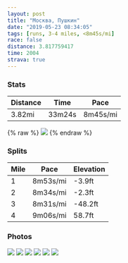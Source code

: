 ```yaml
---
layout: post
title: "Москва, Пушкин"
date: "2019-05-23 08:34:05"
tags: [runs, 3-4 miles, <8m45s/mi]
race: false
distance: 3.817759417
time: 2004
strava: true
---
```


### Stats

| Distance | Time | Pace |
|----------|------|------|
|3.82mi|33m24s|8m45s/mi|

{% raw %}
<img src='https://maps.googleapis.com/maps/api/staticmap?maptype=roadmap&path=enc:{qjsI{yodFEA?KIMUSC_@MPGBQAy@aAISESCYFeAGUEu@Oy@]qAi@oAI_@Ew@G[KSKI@WAMOS?KScAm@yBMYMOaAmCi@cA[aAG]?WIUC_@?_@CGCcAHcBR{@D{@DWEYE@CI[wBEkA@WGeB?sAB_CLqA?{@`@cA@MFY?mBDe@By@VsC?]Bm@Ju@\w@F[VmFf@mD@eAHk@HeBTaABm@Hg@?}@K{AJcAHWC_@Bi@A{@@uAC_A?_@I_BBa@GuC?a@Hi@LkCF_@@[M}BJo@CFEDGAEAEMGk@De@GkABu@B{AAq@@aADi@?k@@Y@eAJgBEk@HMJMBIQ{@?[F?NIBDHE?MfAwA`@uAj@{@d@cAd@_AHSLOJYL_A^uABWFMDCPa@BSRe@v@}CTg@Z]h@cAr@wBR]Vq@f@_Ar@iANc@VKTg@R[HCHDH@XId@k@LAHINAPGJMPMZAXSXGh@e@JGTE?OFi@\a@L_@Bc@Ho@HK@IKOOEYXW@KJG@STa@n@GAKBURMBE?m@r@MZMCGBs@nAMBCDWh@KLCJS^IBORGZ[h@Op@GLU^IDE?e@z@CTO^Ib@]hAIb@KVw@v@Of@MRGz@G\Uv@O\E\KZOTYz@GB[h@MDML]x@EVMnBa@`AKDa@x@[lAS^?HMl@[bAEXYj@On@CTBb@CVBNGl@@TGnGEn@GVWvAw@dCBN?xATfBALGR?LFJTPFHHXBXDdADX?`@H`@@TEt@FjAAnADz@DNAND\Kd@MPK`@MnB?n@Df@@t@K`AKTCTO\Wt@Q|@?JDJ?RNTDLBZETCf@CHMdAAf@Eb@AX@d@Eb@G`BW^_@VEW@KH?DBDHAFEH@`BMpAKtBE\CFEhB@VCtAQrBGTEDMd@G^IVGz@CrBHdB@dAId@Dn@Hp@?d@G`AMpACHOLMVCL?TBd@F^Pj@Rd@Jd@Nf@Lp@NVr@nBP\X|@F\Vj@Jj@JTd@p@Pv@@b@HTD\Px@HXLRDNRTZr@Tz@Bf@FXALF^@v@Fr@F\HPRjAHND\NX@LC\@L&key=AIzaSyC1MId7bFpkLXNAaYhBSTb8jLyiSqzbDtM&size=800x800&markers=color:yellow|label:S|55.76494,37.60558&markers=color:green|label:F|55.765289999999915,37.60582000000006'>
{% endraw %}

### Splits

| Mile | Pace | Elevation |
|------|------|-----------|
|1|8m53s/mi|-3.9ft|
|2|8m34s/mi|-2.3ft|
|3|8m31s/mi|-48.2ft|
|4|9m06s/mi|58.7ft|

### Photos
<img src='https://dgtzuqphqg23d.cloudfront.net/Ia3SmmEpDRZKTyg_7ImwolFnmgcFU-2boN4A-5bE-7M-576x768.jpg'>

<img src='https://dgtzuqphqg23d.cloudfront.net/r_iNSJr-K2Q1VydbvY9LY_805MYxTYn4vstN4yndFgE-576x768.jpg'>

<img src='https://dgtzuqphqg23d.cloudfront.net/j7nkZhNGku1diD73eM3Qeq90PFtsiGhIk1S3JmN1P-4-576x768.jpg'>

<img src='https://dgtzuqphqg23d.cloudfront.net/JakcsdoIQk2rXcCS25DIh6FOK4WcnrmEd48Ya_aJ9Yw-576x768.jpg'>

<img src='https://dgtzuqphqg23d.cloudfront.net/uti-3Y6r1b9mVUY1SFMkqOKM4WB4a6TcXRkZu1JmNTM-576x768.jpg'>

<img src='https://dgtzuqphqg23d.cloudfront.net/2sMo2Xui4Htzabj-nAhDE5M431PT-ZGYhHvIgc2L30U-576x768.jpg'>

